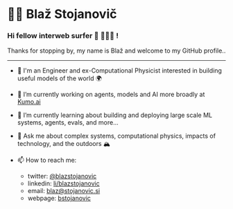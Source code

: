 # 🏄‍♂️ Blaž Stojanovič

### Hi fellow interweb surfer 👋 🏄🏼‍♀️ !

Thanks for stopping by, my name is Blaž and welcome to my GitHub profile..

---

- 🔭 I'm an Engineer and ex-Computational Physicist interested in building useful models of the world 🌍

- 💼 I’m currently working on agents, models and AI more broadly at [Kumo.ai](https://www.kumo.ai)

- 🌱 I’m currently learning about building and deploying large scale ML systems, agents, evals, and more...

- 💬 Ask me about complex systems, computational physics, impacts of technology, and the outdoors 🏔

- 📫 How to reach me:
  * twitter: [@blazstojanovic](https://twitter.com/blazstojanovic)
  * linkedin: [li/blazstojanovic](https://linkedin.com/in/bstojanovic)
  * email: blaz@stojanovic.si
  * webpage: [bstojanovic](https://blazstojanovic.github.io/bstojanovic/)
